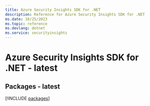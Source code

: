 ```yaml
---
title: Azure Security Insights SDK for .NET
description: Reference for Azure Security Insights SDK for .NET
ms.date: 10/25/2023
ms.topic: reference
ms.devlang: dotnet
ms.service: securityinsights
---
```

# Azure Security Insights SDK for .NET - latest
## Packages - latest
[!INCLUDE [packages](security-insights-index.md)]